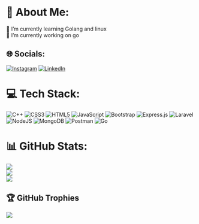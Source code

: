 # 💫 About Me:
🌱 I’m currently learning Golang and linux<br> 
🔭 I’m currently working on go<br>


## 🌐 Socials:
[![Instagram](https://img.shields.io/badge/Instagram-%23E4405F.svg?logo=Instagram&logoColor=white)](https://instagram.com/_ashish.kohli_) [![LinkedIn](https://img.shields.io/badge/LinkedIn-%230077B5.svg?logo=linkedin&logoColor=white)](https://www.linkedin.com/in/ashish-kohli1/)

# 💻 Tech Stack:
![C++](https://img.shields.io/badge/c++-%2300599C.svg?style=for-the-badge&logo=c%2B%2B&logoColor=white) ![CSS3](https://img.shields.io/badge/css3-%231572B6.svg?style=for-the-badge&logo=css3&logoColor=white) ![HTML5](https://img.shields.io/badge/html5-%23E34F26.svg?style=for-the-badge&logo=html5&logoColor=white) ![JavaScript](https://img.shields.io/badge/javascript-%23323330.svg?style=for-the-badge&logo=javascript&logoColor=%23F7DF1E) ![Bootstrap](https://img.shields.io/badge/bootstrap-%23563D7C.svg?style=for-the-badge&logo=bootstrap&logoColor=white) ![Express.js](https://img.shields.io/badge/express.js-%23404d59.svg?style=for-the-badge&logo=express&logoColor=%2361DAFB) ![Laravel](https://img.shields.io/badge/laravel-%23FF2D20.svg?style=for-the-badge&logo=laravel&logoColor=white) ![NodeJS](https://img.shields.io/badge/node.js-6DA55F?style=for-the-badge&logo=node.js&logoColor=white) ![MongoDB](https://img.shields.io/badge/MongoDB-%234ea94b.svg?style=for-the-badge&logo=mongodb&logoColor=white) ![Postman](https://img.shields.io/badge/Postman-FF6C37?style=for-the-badge&logo=postman&logoColor=white) ![Go](https://img.shields.io/badge/go-%234ea94b.svg?style=for-the-badge&logo=go&logoColor=pink)
# 📊 GitHub Stats:
![](https://github-readme-stats.vercel.app/api?username=ASHISH-KOHLI&theme=shades-of-purple&hide_border=false&include_all_commits=false&count_private=false)<br/>
![](https://github-readme-streak-stats.herokuapp.com/?user=ASHISH-KOHLI&theme=shades-of-purple&hide_border=false)<br/>
![](https://github-readme-stats.vercel.app/api/top-langs/?username=ASHISH-KOHLI&theme=shades-of-purple&hide_border=false&include_all_commits=false&count_private=false&layout=compact)

## 🏆 GitHub Trophies
![](https://github-profile-trophy.vercel.app/?username=ASHISH-KOHLI&theme=onestar&no-frame=false&no-bg=true&margin-w=4)



<!-- Proudly created with GPRM ( https://gprm.itsvg.in ) -->
